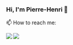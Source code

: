 ### Hi, I'm Pierre-Henri 👋

📫 How to reach me:

<a>
  <img align="left" src="https://readme.phbasin.vercel.app/api?username=PHBasin&title_color="000000"&icon_color="000000"&show_icons=true">
</a>
<a>
  <img align="left" src="https://readme.phbasin.vercel.app/api/top-langs/?username=PHBasin">
</a>
 
